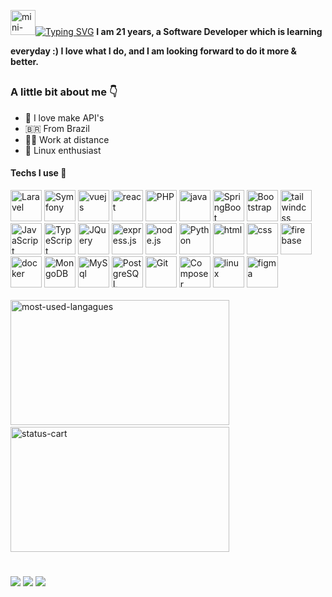 <div style="display:inline-flex; align-items:center;">

<img alt="mini-guy-playing-guitar" width="40" src="https://i11.photobucket.com/albums/a168/evelynregly/minigifs/0513m_013.gif"/><a href="https://git.io/typing-svg"><img src="https://readme-typing-svg.demolab.com?font=Fira+Code&duration=2000&pause=1000&color=FBF1C7&width=435&lines=Welcome.;I+am+a+fullstack+developer.;I+am+specialized+in+back-end.;My+stack+is+PHP+%2F+JavaScript+%26+more!" alt="Typing SVG" /></a>

  </div>
  <b>
    I am 21 years, a Software Developer which is learning everyday :) I love what I do, and I am looking forward to do it more & better.<br>
  </b>
  
  ##
  
  ### A little bit about me 👇
  <ul>
    <li>💌 I love make API's</li>
    <li>🇧🇷 From Brazil</li>
    <li>👨‍💻 Work at distance</li>
    <li>🐧 Linux enthusiast</li>
  </ul>

  <div>
    <h4>Techs I use 🤖</h4>
    <img height="50"  alt="Laravel" src="https://cdn.jsdelivr.net/gh/devicons/devicon@latest/icons/laravel/laravel-original.svg"/>
    <img height="50"  alt="Symfony" src="https://cdn.jsdelivr.net/gh/devicons/devicon@latest/icons/symfony/symfony-original.svg"/>
    <img height="50"  alt="vuejs" src="https://cdn.jsdelivr.net/gh/devicons/devicon/icons/vuejs/vuejs-original.svg"/>
    <img height="50"  alt="react" src="https://cdn.jsdelivr.net/gh/devicons/devicon@latest/icons/react/react-original.svg"/>
    <img height="50" alt="PHP" src="https://cdn.jsdelivr.net/gh/devicons/devicon@latest/icons/php/php-original.svg"/>
    <img height="50" alt="java" src="https://cdn.jsdelivr.net/gh/devicons/devicon@latest/icons/java/java-original.svg"/>
    <img height="50"  alt="SpringBoot" src="https://cdn.jsdelivr.net/gh/devicons/devicon@latest/icons/spring/spring-original-wordmark.svg"/>
    <img height="50"  alt="Bootstrap" src="https://cdn.jsdelivr.net/gh/devicons/devicon@latest/icons/bootstrap/bootstrap-original.svg"/>
    <img height="50"  alt="tailwindcss" src="https://cdn.jsdelivr.net/gh/devicons/devicon@latest/icons/tailwindcss/tailwindcss-original.svg"/>
    <img height="50"  alt="JavaScript" src="https://cdn.jsdelivr.net/gh/devicons/devicon/icons/javascript/javascript-plain.svg"/>
    <img height="50"  alt="TypeScript" src="https://cdn.jsdelivr.net/gh/devicons/devicon@latest/icons/typescript/typescript-original.svg"/>
    <img height="50" alt="JQuery" src="https://cdn.jsdelivr.net/gh/devicons/devicon/icons/jquery/jquery-original.svg"/>
    <img height="50"  alt="express.js" src="https://cdn.jsdelivr.net/gh/devicons/devicon@latest/icons/express/express-original.svg"/>
    <img height="50"  alt="node.js" src="https://cdn.jsdelivr.net/gh/devicons/devicon@latest/icons/nodejs/nodejs-plain-wordmark.svg"/>
    <img height="50"  alt="Python" src="https://cdn.jsdelivr.net/gh/devicons/devicon/icons/python/python-original.svg"/>
    <img height="50" alt="html" src="https://cdn.jsdelivr.net/gh/devicons/devicon/icons/html5/html5-original.svg" />
    <img height="50" alt="css" src="https://cdn.jsdelivr.net/gh/devicons/devicon/icons/css3/css3-original.svg" />
    <img height="50" alt="firebase" src="https://cdn.jsdelivr.net/gh/devicons/devicon@latest/icons/firebase/firebase-original.svg" />
    <img height="50" alt="docker" src="https://cdn.jsdelivr.net/gh/devicons/devicon@latest/icons/docker/docker-plain.svg" />
    <img height="50"  alt="MongoDB" src="https://cdn.jsdelivr.net/gh/devicons/devicon@latest/icons/mongodb/mongodb-plain-wordmark.svg"/>
    <img height="50"  alt="MySql" src="https://cdn.jsdelivr.net/gh/devicons/devicon/icons/mysql/mysql-original.svg"/>
    <img height="50"  alt="PostgreSQL" src="https://cdn.jsdelivr.net/gh/devicons/devicon/icons/postgresql/postgresql-plain.svg"/>
    <img height="50"  alt="Git" src="https://cdn.jsdelivr.net/gh/devicons/devicon/icons/git/git-original.svg"/>
    <img height="50"  alt="Composer" src="https://cdn.jsdelivr.net/gh/devicons/devicon/icons/composer/composer-original.svg"/>
    <img height="50"  alt="linux" src="https://cdn.jsdelivr.net/gh/devicons/devicon@latest/icons/linux/linux-original.svg"/>
    <img height="50"  alt="figma" src="https://cdn.jsdelivr.net/gh/devicons/devicon/icons/figma/figma-original.svg"/>
  </div><br>

  <div style="display:inline">
    <img src="https://github-readme-stats.vercel.app/api/top-langs/?username=vdanviel&theme=gruvbox_light&layout=compact" alt="most-used-langagues" width="350" height="200">&nbsp;&nbsp;&nbsp;
    <img src="https://github-readme-stats.vercel.app/api?username=anuraghazra&theme=gruvbox_light" alt="status-cart" width="350" height="200">
  </div>
  
  #
  
  <div> 
    <a href="https://www.instagram.com/danv.dev/" target="_blank"><img src="https://img.shields.io/badge/-Instagram-%23E4405F?style=for-the-badge&logo=instagram&logoColor=white" target="_blank"></a>
    <a href = "mailto:victordn.araujo@gmail.com"><img src="https://img.shields.io/badge/-Gmail-%23333?style=for-the-badge&logo=gmail&logoColor=white" target="_blank"></a>
    <a href="https://www.linkedin.com/in/victor-daniel-b0a5a4214/" target="_blank"><img src="https://img.shields.io/badge/LinkedIn-0077B5?style=for-the-badge&logo=linkedin&logoColor=white" target="_blank"></a>
   </div>

